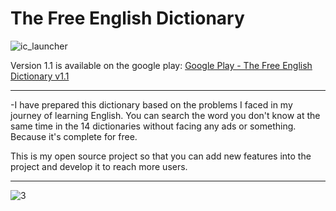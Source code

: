 # The Free English Dictionary

![ic_launcher](https://user-images.githubusercontent.com/81476500/143779724-e866ad77-1974-4061-98e7-2832f5db78b4.png) 

Version 1.1 is available on the google play: 
[Google Play - The Free English Dictionary v1.1](https://play.google.com/store/apps/details?id=com.huseyinuslu.freeenglishenglishdictionariesapp)

_____________
-I have prepared this dictionary based on the problems I faced in my journey of learning English. You can search the word you don't know at the same time in the 14 dictionaries without facing any ads or something. Because it's complete for free.

This is my open source project so that you can add new features into the project and develop it to reach more users.
_____________

![3](https://play-lh.googleusercontent.com/6Ivk1sDnx-Aq48MupHmFOjP8myxhpdcFdrbZuMKhxpsF1fyzcLP7vTgZptTmR_0-6fq0=w2416-h1142-rw)
